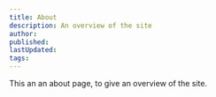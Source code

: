 ```yaml
---
title: About
description: An overview of the site
author:
published: 
lastUpdated: 
tags: 
---
```


This an an about page, to give an overview of the site.
